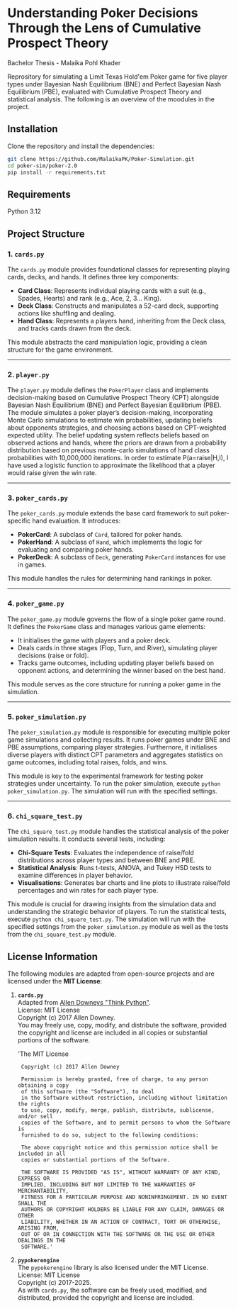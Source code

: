 
# Understanding Poker Decisions Through the Lens of Cumulative Prospect Theory

Bachelor Thesis - Malaika Pohl Khader

Reprository for simulating a Limit Texas Hold'em Poker game for five player types under Bayesian Nash Equilibrium (BNE) and Perfect Bayesian Nash Equilibrium (PBE), evaluated with Cumulative Prospect Theory and statistical analysis. The following is an overview of the moodules in the project.

## Installation

Clone the repository and install the dependencies:

```bash
git clone https://github.com/MalaikaPK/Poker-Simulation.git
cd poker-sim/poker-2.0
pip install -r requirements.txt
```

## Requirements
Python 3.12


## Project Structure

### 1. `cards.py`
The `cards.py` module provides foundational classes for representing playing cards, decks, and hands. It defines three key components: 
- **Card Class**: Represents individual playing cards with a suit (e.g., Spades, Hearts) and rank (e.g., Ace, 2, 3… King).
- **Deck Class**: Constructs and manipulates a 52-card deck, supporting actions like shuffling and dealing.
- **Hand Class**: Represents a players hand, inheriting from the Deck class, and tracks cards drawn from the deck.

This module abstracts the card manipulation logic, providing a clean structure for the game environment.

---

### 2. `player.py`
The `player.py` module defines the `PokerPlayer` class and implements decision-making based on Cumulative Prospect Theory (CPT) alongside Bayesian Nash Equilibrium (BNE) and Perfect Bayesian Equilibrium (PBE). 
The module simulates a poker player’s decision-making, incorporating Monte Carlo simulations to estimate win probabilities, updating beliefs about opponents strategies, and choosing actions based on CPT-weighted expected utility. 
The belief updating system reflects beliefs based on observed actions and hands, where the priors are drawn from a probability distribution based on previous monte-carlo simulations of hand class probabilities with 10,000,000 iterations. 
In order to estimate P(a=raise|H,I), I have used a logistic function to approximate the likelihood that a player would raise given the win rate.

---

### 3. `poker_cards.py`
The `poker_cards.py` module extends the base card framework to suit poker-specific hand evaluation. It introduces:
- **PokerCard**: A subclass of `Card`, tailored for poker hands.
- **PokerHand**: A subclass of `Hand`, which implements the logic for evaluating and comparing poker hands.
- **PokerDeck**: A subclass of `Deck`, generating `PokerCard` instances for use in games.

This module handles the rules for determining hand rankings in poker.

---

### 4. `poker_game.py`
The `poker_game.py` module governs the flow of a single poker game round. It defines the `PokerGame` class and manages various game elements:
- It initialises the game with players and a poker deck.
- Deals cards in three stages (Flop, Turn, and River), simulating player decisions (raise or fold).
- Tracks game outcomes, including updating player beliefs based on opponent actions, and determining the winner based on the best hand.

This module serves as the core structure for running a poker game in the simulation.

---

### 5. `poker_simulation.py`
The `poker_simulation.py` module is responsible for executing multiple poker game simulations and collecting results. It runs poker games under BNE and PBE assumptions, comparing player strategies.
Furthernore, it initialises diverse players with distinct CPT parameters and aggregates statistics on game outcomes, including total raises, folds, and wins.

This module is key to the experimental framework for testing poker strategies under uncertainty. To run the poker simulation, execute `python poker_simulation.py`. The simulation will run with the specified settings.

---

### 6. `chi_square_test.py`
The `chi_square_test.py` module handles the statistical analysis of the poker simulation results. It conducts several tests, including:
- **Chi-Square Tests**: Evaluates the independence of raise/fold distributions across player types and between BNE and PBE.
- **Statistical Analysis**: Runs t-tests, ANOVA, and Tukey HSD tests to examine differences in player behavior.
- **Visualisations**: Generates bar charts and line plots to illustrate raise/fold percentages and win rates for each player type.

This module is crucial for drawing insights from the simulation data and understanding the strategic behavior of players. To run the statistical tests, execute `python chi_square_test.py`. The simulation will run with the specified settings from the `poker_simulation.py` module as well as the tests from the `chi_square_test.py` module.



## License Information

The following modules are adapted from open-source projects and are licensed under the **MIT License**:

1. **`cards.py`**  
   Adapted from [Allen Downeys "Think Python"](https://github.com/AllenDowney/ThinkPython).  
   License: MIT License  
   Copyright (c) 2017 Allen Downey.  
   You may freely use, copy, modify, and distribute the software, provided the copyright and license are included in all copies or substantial portions of the software.
   
    'The MIT License

        Copyright (c) 2017 Allen Downey

        Permission is hereby granted, free of charge, to any person obtaining a copy
        of this software (the "Software"), to deal
        in the Software without restriction, including without limitation the rights
        to use, copy, modify, merge, publish, distribute, sublicense, and/or sell
        copies of the Software, and to permit persons to whom the Software is
        furnished to do so, subject to the following conditions:

        The above copyright notice and this permission notice shall be included in all
        copies or substantial portions of the Software.

        THE SOFTWARE IS PROVIDED "AS IS", WITHOUT WARRANTY OF ANY KIND, EXPRESS OR
        IMPLIED, INCLUDING BUT NOT LIMITED TO THE WARRANTIES OF MERCHANTABILITY,
        FITNESS FOR A PARTICULAR PURPOSE AND NONINFRINGEMENT. IN NO EVENT SHALL THE
        AUTHORS OR COPYRIGHT HOLDERS BE LIABLE FOR ANY CLAIM, DAMAGES OR OTHER
        LIABILITY, WHETHER IN AN ACTION OF CONTRACT, TORT OR OTHERWISE, ARISING FROM,
        OUT OF OR IN CONNECTION WITH THE SOFTWARE OR THE USE OR OTHER DEALINGS IN THE
        SOFTWARE.'


2. **`pypokerengine`**  
   The `pypokerengine` library is also licensed under the MIT License.  
   License: MIT License  
   Copyright (c) 2017-2025.  
   As with `cards.py`, the software can be freely used, modified, and distributed, provided the copyright and license are included.